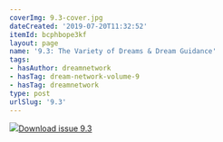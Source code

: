 ```yaml
---
coverImg: 9.3-cover.jpg
dateCreated: '2019-07-20T11:32:52'
itemId: bcphbope3kf
layout: page
name: '9.3: The Variety of Dreams & Dream Guidance'
tags:
- hasAuthor: dreamnetwork
- hasTag: dream-network-volume-9
- hasTag: dreamnetwork
type: post
urlSlug: '9.3'
---
```

<img class="card-journal-img" src="../images/9.3-rect.jpg"/><a href="../files/pdfs/Volume_9/9.3-Dream-Network-Journal_Volume-9_No-3.pdf" download="">Download issue 9.3</a>